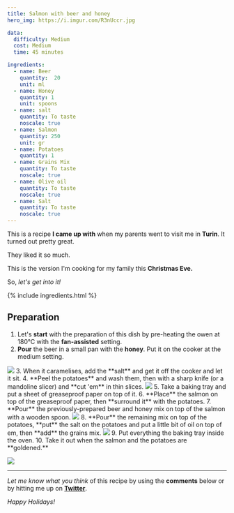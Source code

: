 ```yaml
---
title: Salmon with beer and honey
hero_img: https://i.imgur.com/R3nUccr.jpg

data:
  difficulty: Medium
  cost: Medium
  time: 45 minutes

ingredients:
  - name: Beer
    quantity:  20
    unit: ml
  - name: Honey
    quantity: 1
    unit: spoons
  - name: salt
    quantity: To taste
    noscale: true
  - name: Salmon
    quantity: 250
    unit: gr
  - name: Potatoes
    quantity: 1
  - name: Grains Mix
    quantity: To taste
    noscale: true
  - name: Olive oil
    quantity: To taste
    noscale: true
  - name: Salt
    quantity: To taste
    noscale: true
---
```


This is a recipe **I came up with** when my parents went to visit me in **Turin**.
It turned out pretty great.

They liked it so much.

This is the version I'm cooking for my family this **Christmas Eve.**

So, _let's get into it!_

{% include ingredients.html %}

## Preparation

1. Let's **start** with the preparation of this dish by pre-heating the owen at 180°C with the **fan-assisted** setting.
2. **Pour** the beer in a small pan with the **honey**. Put it on the cooker at the medium setting.  
<img src="https://i.imgur.com/FPqzwv7.jpg" class="recipe_img"/>
3. When it caramelises, add the **salt** and get it off the cooker and let it sit.
4. **Peel the potatoes** and wash them, then with a sharp knife (or a mandoline slicer) and **cut 'em** in thin slices.  
<img src="https://i.imgur.com/mvMYTqF.jpg?1" class="recipe_img"/>
5. Take a baking tray and put a sheet of greaseproof paper on top of it.
6. **Place** the salmon on top of the greaseproof paper, then **surround it** with the potatoes.
7. **Pour** the previously-prepared beer and honey mix on top of the salmon with a wooden spoon.  
<img src="https://i.imgur.com/gGB4HLa.jpg" class="recipe_img"/>
8. **Pour** the remaining mix on top of the potatoes, **put** the salt on the potatoes and put a little bit of oil on top of em, then **add** the grains mix.  
<img src="https://i.imgur.com/h6SVOkn.jpg" class="recipe_img"/>
9. Put everything the baking tray inside the oven.
10. Take it out when the salmon and the potatoes are **goldened.**


![](https://i.imgur.com/R3nUccr.jpg)

___

_Let me know what you think_ of this recipe by using the **comments** below or by hitting me up on [**Twitter**](http://twitter.com/eliseomartelli).

_Happy Holidays!_
